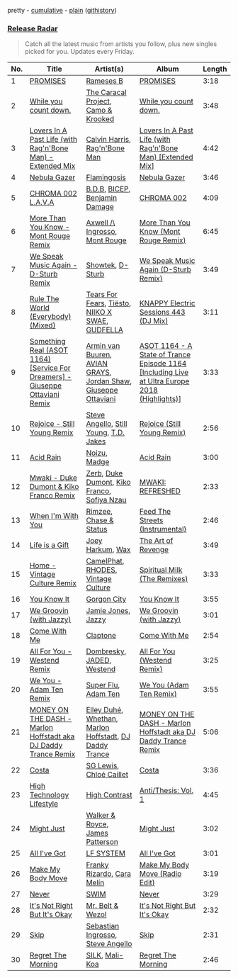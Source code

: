 pretty - [cumulative](/playlists/cumulative/Release%20Radar.md) - [plain](/playlists/plain/37i9dQZEVXbsudmxBFKW7G) ([githistory](https://github.githistory.xyz/vitokorn/spotify-playlist-archive/blob/master/playlists/plain/37i9dQZEVXbsudmxBFKW7G))
### [Release Radar](https://open.spotify.com/playlist/37i9dQZEVXbsudmxBFKW7G)

> Catch all the latest music from artists you follow, plus new singles picked for you. Updates every Friday.

| No. | Title | Artist(s) | Album | Length |
|---|---|---|---|---|
| 1 | [PROMISES](https://open.spotify.com/track/6Ies47NhRu0CXcezscFT7r) | [Rameses B](https://open.spotify.com/artist/06EfEcjc0vdvI6VNL0soIO) | [PROMISES](https://open.spotify.com/album/2MEVUTDZ7H1gOxzdfGv5zt) | 3:18 |
| 2 | [While you count down.](https://open.spotify.com/track/2GTBThIhxFWnSNpvLr1HHu) | [The Caracal Project](https://open.spotify.com/artist/1m3Z3kHjeDDFzKNWqvTlYN), [Camo & Krooked](https://open.spotify.com/artist/2N8IPNZTiNo3nj4mreOlHU) | [While you count down.](https://open.spotify.com/album/2QKUud4s4gd5NoX6VD8suA) | 3:48 |
| 3 | [Lovers In A Past Life (with Rag'n'Bone Man) - Extended Mix](https://open.spotify.com/track/0n2wfEHL5VtVYodLhNAFwN) | [Calvin Harris](https://open.spotify.com/artist/7CajNmpbOovFoOoasH2HaY), [Rag'n'Bone Man](https://open.spotify.com/artist/4f9iBmdUOhQWeP7dcAn1pf) | [Lovers In A Past Life (with Rag'n'Bone Man) [Extended Mix]](https://open.spotify.com/album/4H10izvmAvB2FESaWrGg1B) | 4:42 |
| 4 | [Nebula Gazer](https://open.spotify.com/track/7e2AxggswjeJd2hlqPeNqw) | [Flamingosis](https://open.spotify.com/artist/75cW8FFekyCjj0mfZM1Gfb) | [Nebula Gazer](https://open.spotify.com/album/6ZplHdnrLYmdlKYTQhQM8s) | 3:46 |
| 5 | [CHROMA 002 L.A.V.A](https://open.spotify.com/track/53U1tJGUPNaTUfOqoAsbVx) | [B.D.B](https://open.spotify.com/artist/6sXF3naVGIqO5axr7EVgPi), [BICEP](https://open.spotify.com/artist/73A3bLnfnz5BoQjb4gNCga), [Benjamin Damage](https://open.spotify.com/artist/4erUkZEVS1jXi5kwEtNvjT) | [CHROMA 002](https://open.spotify.com/album/1iWBYSVDon9oIE7Tn4M0mw) | 4:09 |
| 6 | [More Than You Know - Mont Rouge Remix](https://open.spotify.com/track/2F8eiUxSGMbRYr62P27XI9) | [Axwell /\ Ingrosso](https://open.spotify.com/artist/2XnBwblw31dfGnspMIwgWz), [Mont Rouge](https://open.spotify.com/artist/29Spoit35xez115MTLfMB4) | [More Than You Know (Mont Rouge Remix)](https://open.spotify.com/album/2xcHnccKBW1goMln303boT) | 6:45 |
| 7 | [We Speak Music Again - D-Sturb Remix](https://open.spotify.com/track/5bE5cLgGy8kinJEBGgWlFi) | [Showtek](https://open.spotify.com/artist/3gk0OYeLFWYupGFRHqLSR7), [D-Sturb](https://open.spotify.com/artist/7E6DrjKJieOdJKO8mbwCMO) | [We Speak Music Again (D-Sturb Remix)](https://open.spotify.com/album/6NmqC1DQHYXVf5huDWigxU) | 3:49 |
| 8 | [Rule The World (Everybody) (Mixed)](https://open.spotify.com/track/19mUP6fOQ8qZ8pkxh3gP7K) | [Tears For Fears](https://open.spotify.com/artist/4bthk9UfsYUYdcFyqxmSUU), [Tiësto](https://open.spotify.com/artist/2o5jDhtHVPhrJdv3cEQ99Z), [NIIKO X SWAE](https://open.spotify.com/artist/7ui1kBUIbujvJnIXxDjoWz), [GUDFELLA](https://open.spotify.com/artist/3KjZMSSy0BaCVdvL0VABRO) | [KNAPPY Electric Sessions 443 (DJ Mix)](https://open.spotify.com/album/5GcpHC7BiacubopUfMLXIV) | 3:11 |
| 9 | [Something Real (ASOT 1164) [Service For Dreamers] - Giuseppe Ottaviani Remix](https://open.spotify.com/track/1rE7hYwJC5t1g4ulxlANq7) | [Armin van Buuren](https://open.spotify.com/artist/0SfsnGyD8FpIN4U4WCkBZ5), [AVIAN GRAYS](https://open.spotify.com/artist/6StTE02qIwbcJjGEDSZgg5), [Jordan Shaw](https://open.spotify.com/artist/6Z8vLeI1ZMj2kzTNWVOBXr), [Giuseppe Ottaviani](https://open.spotify.com/artist/5B9q1NRokzWYB7nSgnlHyv) | [ASOT 1164 - A State of Trance Episode 1164 [Including Live at Ultra Europe 2018 (Highlights)]](https://open.spotify.com/album/305EP76maM8eP7Nv6WCmDx) | 3:33 |
| 10 | [Rejoice - Still Young Remix](https://open.spotify.com/track/0J8goRz3y6mEGoBAjeWKB0) | [Steve Angello](https://open.spotify.com/artist/4FqPRilb0Ja0TKG3RS3y4s), [Still Young](https://open.spotify.com/artist/36OHRfWvgcTohhk0st9VC4), [T.D. Jakes](https://open.spotify.com/artist/53Cxnl7U1E9SQ69saQefr0) | [Rejoice (Still Young Remix)](https://open.spotify.com/album/2fMERj1Jb8DNU0SNSkTOgk) | 2:56 |
| 11 | [Acid Rain](https://open.spotify.com/track/3xW5rSnwELfR2VnkOpngqK) | [Noizu](https://open.spotify.com/artist/3VRyybsQu0MDG0F2LBxnv7), [Madge](https://open.spotify.com/artist/2StukZYqvy5IZmVestMrWo) | [Acid Rain](https://open.spotify.com/album/0SWKBsotIgXTd3ekDpRUdC) | 3:00 |
| 12 | [Mwaki - Duke Dumont & Kiko Franco Remix](https://open.spotify.com/track/3rONCYbd5sc60wqbNXU4sO) | [Zerb](https://open.spotify.com/artist/6mDl7lQiLxT0iQ8LYhAlWy), [Duke Dumont](https://open.spotify.com/artist/61lyPtntblHJvA7FMMhi7E), [Kiko Franco](https://open.spotify.com/artist/3SNKZ8uTQoSyMsUNqNBOD2), [Sofiya Nzau](https://open.spotify.com/artist/5Y2FS5YbGf7yRDumzD5nY3) | [MWAKI: REFRESHED](https://open.spotify.com/album/4RnA2Ya7Uk41NpunTjEEx4) | 2:33 |
| 13 | [When I'm With You](https://open.spotify.com/track/2BW2AYVQUnbVcOiPX1wM1E) | [Rimzee](https://open.spotify.com/artist/65QlWmtWjcK3CPBung0ATT), [Chase & Status](https://open.spotify.com/artist/3jNkaOXasoc7RsxdchvEVq) | [Feed The Streets (Instrumental)](https://open.spotify.com/album/4jJ1uy8TAmPPJuFamm2G8G) | 2:46 |
| 14 | [Life is a Gift](https://open.spotify.com/track/17RAIUKsifuck1h3AUBjNx) | [Joey Harkum](https://open.spotify.com/artist/72SpvqbeEYsAqZddWryI0m), [Wax](https://open.spotify.com/artist/36kzCQhGfJzrLuZzrHweNV) | [The Art of Revenge](https://open.spotify.com/album/0dIGJZwyNxvZ2tCG0WXqny) | 3:49 |
| 15 | [Home - Vintage Culture Remix](https://open.spotify.com/track/0uL3tsAnQkVKEWSq43VXAB) | [CamelPhat](https://open.spotify.com/artist/240wlM8vDrf6S4zCyzGj2W), [RHODES](https://open.spotify.com/artist/07FfkbljNIdl45Ijlh1aXS), [Vintage Culture](https://open.spotify.com/artist/28uJnu5EsrGml2tBd7y8ts) | [Spiritual Milk (The Remixes)](https://open.spotify.com/album/38XbD4SdKs9taVjS9vwRnb) | 3:33 |
| 16 | [You Know It](https://open.spotify.com/track/64Kw68jjKqqYK5hQrCkrVT) | [Gorgon City](https://open.spotify.com/artist/4VNQWV2y1E97Eqo2D5UTjx) | [You Know It](https://open.spotify.com/album/1pQyujwr8WMM8nXV21a5tY) | 3:55 |
| 17 | [We Groovin (with Jazzy)](https://open.spotify.com/track/6LiuMpZjyjjuXFP5Ljo9bv) | [Jamie Jones](https://open.spotify.com/artist/4admDxmnri5Zco0xYrJ0ji), [Jazzy](https://open.spotify.com/artist/7zAAwgV5Wqmvpb4GzvlRkP) | [We Groovin (with Jazzy)](https://open.spotify.com/album/21mqL1eOj7aRJQUwOQakcH) | 3:01 |
| 18 | [Come With Me](https://open.spotify.com/track/1MGsikUV7Y0q4Yr1rju8xz) | [Claptone](https://open.spotify.com/artist/4mncDFjVLUa3s025Tct3Ry) | [Come With Me](https://open.spotify.com/album/0YYKgJkUYIzyr07rUSgaia) | 2:54 |
| 19 | [All For You - Westend Remix](https://open.spotify.com/track/2bR5Zu8IgFhhIlBXvpXeKG) | [Dombresky](https://open.spotify.com/artist/2GVtgxcx7jg5xVCZsIHSGN), [JADED](https://open.spotify.com/artist/6tCJN1fQNdFCEaOa8Da9Wf), [Westend](https://open.spotify.com/artist/4epc3Bd0DOBA0kDywkRAsu) | [All For You (Westend Remix)](https://open.spotify.com/album/6KuG6NkDcJ3sk3t3Nchu9Z) | 3:25 |
| 20 | [We You - Adam Ten Remix](https://open.spotify.com/track/33ef6q1hDZ4Do1wm5gl2TZ) | [Super Flu](https://open.spotify.com/artist/1iZiG82D4w7FLHvOUUj4zW), [Adam Ten](https://open.spotify.com/artist/05tmGPn4fFdVpnsMt0YW5S) | [We You (Adam Ten Remix)](https://open.spotify.com/album/4yUrGfyUs5LW5n5y13zdmx) | 3:55 |
| 21 | [MONEY ON THE DASH - Marlon Hoffstadt aka DJ Daddy Trance Remix](https://open.spotify.com/track/2BeoGYw46Le2cYafiZwxOr) | [Elley Duhé](https://open.spotify.com/artist/67MNhiAICFY6Pwc2YxCO0K), [Whethan](https://open.spotify.com/artist/0vqJkZ0RpLZixt3lTmD8vP), [Marlon Hoffstadt](https://open.spotify.com/artist/0HHa7ZJZxUQlg5l2mB0N0f), [DJ Daddy Trance](https://open.spotify.com/artist/4lBSzo2LS8asEzoePv6VLM) | [MONEY ON THE DASH - Marlon Hoffstadt aka DJ Daddy Trance Remix](https://open.spotify.com/album/5rAc78sdKRhyxYDCTfp2N8) | 5:06 |
| 22 | [Costa](https://open.spotify.com/track/05GvOQ80VlYgXHuxw6fUN0) | [SG Lewis](https://open.spotify.com/artist/0GG2cWaonE4JPrjcCCQ1EG), [Chloé Caillet](https://open.spotify.com/artist/68ywCN6ZpInbcilOfLBa3a) | [Costa](https://open.spotify.com/album/4UcJqhrm2kvj0dWn8yr5B7) | 3:36 |
| 23 | [High Technology Lifestyle](https://open.spotify.com/track/04wsImzICZ4aTuVWu6PydJ) | [High Contrast](https://open.spotify.com/artist/0bxHci3JIhhKA53n8rH3tT) | [Anti/Thesis: Vol. 1](https://open.spotify.com/album/1vsiY6kqGkawvALlipzZqq) | 4:45 |
| 24 | [Might Just](https://open.spotify.com/track/0rDs5KmugTtfchE7ho2iHH) | [Walker & Royce](https://open.spotify.com/artist/1lAwVq9MxNJkB0dEY6xNoV), [James Patterson](https://open.spotify.com/artist/154uf79BQbw6Q4C5dPzWdW) | [Might Just](https://open.spotify.com/album/3QkQmQFGIw9p2QAO0XQVXg) | 3:02 |
| 25 | [All I've Got](https://open.spotify.com/track/3sz9aYLzEjrN9B4d4m1EwL) | [LF SYSTEM](https://open.spotify.com/artist/0HxX6imltnNXJyQhu4nsiO) | [All I've Got](https://open.spotify.com/album/3YHpgtyPexAIoTk7znG9aW) | 3:01 |
| 26 | [Make My Body Move](https://open.spotify.com/track/3RftcZWMId2TQt95YRXKTQ) | [Franky Rizardo](https://open.spotify.com/artist/2UgphhGSlC9QWgaZWUOCkl), [Cara Melín](https://open.spotify.com/artist/4jPA6KrvGWwAnWwCAo3gk8) | [Make My Body Move (Radio Edit)](https://open.spotify.com/album/4v8ciFogaelHyb8jm1hGEZ) | 3:19 |
| 27 | [Never](https://open.spotify.com/track/2ToCF3zoUJoiOSVq7Mtaci) | [SWIM](https://open.spotify.com/artist/1OxXLWb0AXEgOfTUzlDg3V) | [Never](https://open.spotify.com/album/1O9rQTdcptzUsQ40xO7C9b) | 3:29 |
| 28 | [It's Not Right But It's Okay](https://open.spotify.com/track/5OFVzqSeFxGpvDGyHvVeLj) | [Mr. Belt & Wezol](https://open.spotify.com/artist/19VDJ9IKyBSUMDJxLsasP6) | [It's Not Right But It's Okay](https://open.spotify.com/album/116jZe8fEmfjKBh4d8ZcDO) | 2:32 |
| 29 | [Skip](https://open.spotify.com/track/0OHyE7d3EfGT6jIDVRN4Qn) | [Sebastian Ingrosso](https://open.spotify.com/artist/6hyMWrxGBsOx6sWcVj1DqP), [Steve Angello](https://open.spotify.com/artist/4FqPRilb0Ja0TKG3RS3y4s) | [Skip](https://open.spotify.com/album/6FGPOgL60G0VhYki83WFCE) | 2:31 |
| 30 | [Regret The Morning](https://open.spotify.com/track/4Sj4ZeOPAcdAhYplVbezI0) | [SILK](https://open.spotify.com/artist/01epL9hgF4G7guGkrnzR8a), [Mali-Koa](https://open.spotify.com/artist/45Dc572GdbJ6Guc8X3UW24) | [Regret The Morning](https://open.spotify.com/album/6tU5eRh9yr1IOBr5vUdx4D) | 2:46 |